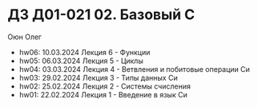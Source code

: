 # ДЗ Д01-021 02. Базовый С

Оюн Олег

- hw06: 10.03.2024 Лекция 6 - Функции
- hw05: 06.03.2024 Лекция 5 - Циклы
- hw04: 03.03.2024 Лекция 4 - Ветвления и побитовые операции Си
- hw03: 29.02.2024 Лекция 3 - Типы данных Си
- hw02: 25.02.2024 Лекция 2 - Системы счисления
- hw01: 22.02.2024 Лекция 1 - Введение в язык Си
